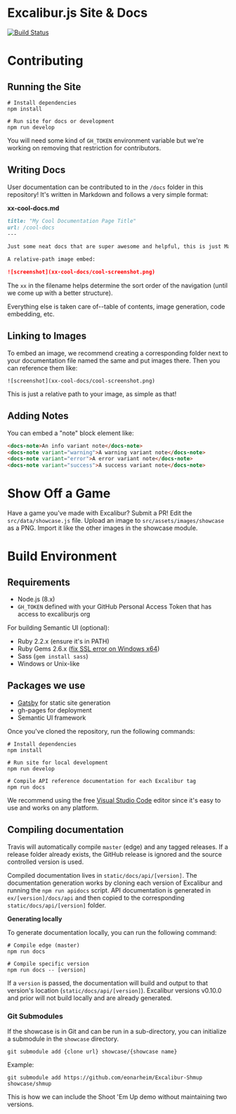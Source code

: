 # Excalibur.js Site & Docs

[![Build Status](https://travis-ci.org/excaliburjs/excaliburjs.github.io.svg?branch=site)](https://travis-ci.org/excaliburjs/excaliburjs.github.io)

# Contributing

## Running the Site

    # Install dependencies
    npm install

    # Run site for docs or development
    npm run develop

You will need some kind of `GH_TOKEN` environment variable but we're working on removing that restriction for contributors.

## Writing Docs

User documentation can be contributed to in the `/docs` folder in this repository! It's written in Markdown and follows a very simple format:

**xx-cool-docs.md**

```md
title: "My Cool Documentation Page Title"
url: /cool-docs
---

Just some neat docs that are super awesome and helpful, this is just Markdown-formatted.

A relative-path image embed:

![screenshot](xx-cool-docs/cool-screenshot.png)
```

The `xx` in the filename helps determine the sort order of the navigation (until we come up with a better structure).

Everything else is taken care of--table of contents, image generation, code embedding, etc.

## Linking to Images

To embed an image, we recommend creating a corresponding folder next to your documentation file named the same and put images there. Then you can reference them like:

    ![screenshot](xx-cool-docs/cool-screenshot.png)
    
This is just a relative path to your image, as simple as that!

## Adding Notes

You can embed a "note" block element like:

```html
<docs-note>An info variant note</docs-note>
<docs-note variant="warning">A warning variant note</docs-note>
<docs-note variant="error">A error variant note</docs-note>
<docs-note variant="success">A success variant note</docs-note>
```

# Show Off a Game

Have a game you've made with Excalibur? Submit a PR! Edit the `src/data/showcase.js` file. Upload an image to `src/assets/images/showcase` as a PNG. Import it like the other images in
the showcase module.

# Build Environment

## Requirements

- Node.js (8.x)
- `GH_TOKEN` defined with your GitHub Personal Access Token that has access to excaliburjs org

For building Semantic UI (optional):

- Ruby 2.2.x (ensure it's in PATH)
- Ruby Gems 2.6.x ([fix SSL error on Windows x64](https://gist.github.com/luislavena/f064211759ee0f806c88#gistcomment-1916808))
- Sass (`gem install sass`)
- Windows or Unix-like

## Packages we use

- [Gatsby](http://gatsbyjs.org) for static site generation
- gh-pages for deployment
- Semantic UI framework

Once you've cloned the repository, run the following commands:

    # Install dependencies
    npm install

    # Run site for local development
    npm run develop

    # Compile API reference documentation for each Excalibur tag
    npm run docs

We recommend using the free [Visual Studio Code](http://code.visualstudio.com) editor since it's easy to use and works on any platform.

## Compiling documentation

Travis will automatically compile `master` (edge) and any tagged releases. If a release folder already exists, the GitHub release is ignored and the source controlled version is used.

Compiled documentation lives in `static/docs/api/[version]`. The documentation generation works by cloning each version of Excalibur and running the `npm run apidocs` script. API documentation is generated in `ex/[version]/docs/api` and then copied to the corresponding `static/docs/api/[version]` folder.

**Generating locally**

To generate documentation locally, you can run the following command:

    # Compile edge (master)
    npm run docs

    # Compile specific version
    npm run docs -- [version]

If a `version` is passed, the documentation will build and output to that version's location (`static/docs/api/[version]`). Excalibur versions v0.10.0 and prior will not build locally and are already generated.

### Git Submodules

If the showcase is in Git and can be run in a sub-directory, you can initialize
a submodule in the `showcase` directory.

    git submodule add {clone url} showcase/{showcase name}
    
Example:

    git submodule add https://github.com/eonarheim/Excalibur-Shmup showcase/shmup
    
This is how we can include the Shoot 'Em Up demo without maintaining two versions.
